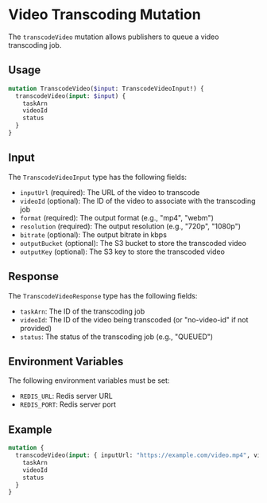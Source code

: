 # Video Transcoding Mutation

The `transcodeVideo` mutation allows publishers to queue a video transcoding job.

## Usage

```graphql
mutation TranscodeVideo($input: TranscodeVideoInput!) {
  transcodeVideo(input: $input) {
    taskArn
    videoId
    status
  }
}
```

## Input

The `TranscodeVideoInput` type has the following fields:

- `inputUrl` (required): The URL of the video to transcode
- `videoId` (optional): The ID of the video to associate with the transcoding job
- `format` (required): The output format (e.g., "mp4", "webm")
- `resolution` (required): The output resolution (e.g., "720p", "1080p")
- `bitrate` (optional): The output bitrate in kbps
- `outputBucket` (optional): The S3 bucket to store the transcoded video
- `outputKey` (optional): The S3 key to store the transcoded video

## Response

The `TranscodeVideoResponse` type has the following fields:

- `taskArn`: The ID of the transcoding job
- `videoId`: The ID of the video being transcoded (or "no-video-id" if not provided)
- `status`: The status of the transcoding job (e.g., "QUEUED")

## Environment Variables

The following environment variables must be set:

- `REDIS_URL`: Redis server URL
- `REDIS_PORT`: Redis server port

## Example

```graphql
mutation {
  transcodeVideo(input: { inputUrl: "https://example.com/video.mp4", videoId: "123", format: "mp4", resolution: "1080p", bitrate: 5000, outputBucket: "my-bucket", outputKey: "videos/123.mp4" }) {
    taskArn
    videoId
    status
  }
}
```
